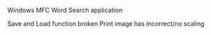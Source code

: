 Windows MFC Word Search application

Save and Load function broken
Print image has incorrect/no scaling
